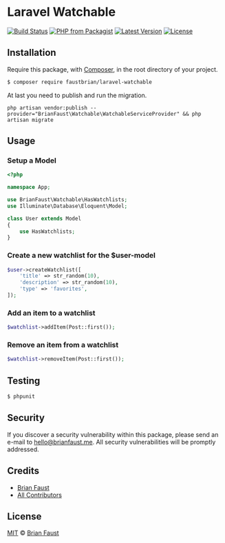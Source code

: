 # Laravel Watchable

[![Build Status](https://img.shields.io/travis/faustbrian/Laravel-watchable/master.svg?style=flat-square)](https://travis-ci.org/faustbrian/Laravel-watchable)
[![PHP from Packagist](https://img.shields.io/packagist/php-v/faustbrian/laravel-watchable.svg?style=flat-square)]()
[![Latest Version](https://img.shields.io/github/release/faustbrian/Laravel-watchable.svg?style=flat-square)](https://github.com/faustbrian/Laravel-watchable/releases)
[![License](https://img.shields.io/packagist/l/faustbrian/Laravel-watchable.svg?style=flat-square)](https://packagist.org/packages/faustbrian/Laravel-watchable)

## Installation

Require this package, with [Composer](https://getcomposer.org/), in the root directory of your project.

``` bash
$ composer require faustbrian/laravel-watchable
```

At last you need to publish and run the migration.

```
php artisan vendor:publish --provider="BrianFaust\Watchable\WatchableServiceProvider" && php artisan migrate
```

## Usage

### Setup a Model
``` php
<?php

namespace App;

use BrianFaust\Watchable\HasWatchlists;
use Illuminate\Database\Eloquent\Model;

class User extends Model
{
    use HasWatchlists;
}
```

### Create a new watchlist for the $user-model
``` php
$user->createWatchlist([
    'title' => str_random(10),
    'description' => str_random(10),
    'type' => 'favorites',
]);
```

### Add an item to a watchlist
``` php
$watchlist->addItem(Post::first());
```

### Remove an item from a watchlist
``` php
$watchlist->removeItem(Post::first());
```

## Testing

``` bash
$ phpunit
```

## Security

If you discover a security vulnerability within this package, please send an e-mail to hello@brianfaust.me. All security vulnerabilities will be promptly addressed.

## Credits

- [Brian Faust](https://github.com/faustbrian)
- [All Contributors](../../contributors)

## License

[MIT](LICENSE) © [Brian Faust](https://brianfaust.me)
